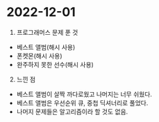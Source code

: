# 2022-12-01

1. 프로그래머스 문제 푼 것
- 베스트 앨범(해시 사용)
- 폰켓몬(해시 사용)
- 완주하지 못한 선수(해시 사용)

2. 느낀 점
- 베스트 앨범이 살짝 까다로웠고 나머지는 너무 쉬웠다.
- 베스트 앨범은 우선순위 큐, 중첩 딕셔너리로 풀었다.
- 나머지 문제들은 알고리즘이라 할 것도 없음.